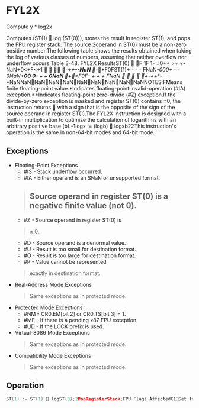 # FYL2X

Compute y * log2x

Computes (ST(1)  log (ST(0))), stores the result in register ST(1), and pops the FPU register stack.
The source 2operand in ST(0) must be a non-zero positive number.The following table shows the results obtained when taking the log of various classes of numbers, assuming that neither overflow nor underflow occurs.Table 3-48.
 FYL2X ResultsST(0)  F 1F  1- ±0++ >+ +-NaN+0<+F<+1    -***++--NaN  -****F0FST(1)+ - - - FNaN-***000*+ - -  0NaN+***00 0*- + + 0NaN +****F0F- + + + FNaN     +-++**-*NaNNaNNaNNaNNaNNaNNaNNaNNaNNaNNOTES:FMeans finite floating-point value.*Indicates floating-point invalid-operation (#IA) exception.**Indicates floating-point zero-divide (#Z) exception.If the divide-by-zero exception is masked and register ST(0) contains ±0, the instruction returns  with a sign that is the opposite of the sign of the source operand in register ST(1).The FYL2X instruction is designed with a built-in multiplication to optimize the calculation of logarithms with an arbitrary positive base (b):-1logx := (logb)  logxb22This instruction's operation is the same in non-64-bit modes and 64-bit mode.

## Exceptions

- Floating-Point Exceptions
  - #IS - Stack underflow occurred.
  - #IA - Either operand is an SNaN or unsupported format.
  > Source operand in register ST(0) is a negative finite value 
  > (not 
  > 0).
  > -
  - #Z - Source operand in register ST(0) is
  > ±
  > 0.
  - #D - Source operand is a denormal value.
  - #U - Result is too small for destination format.
  - #O - Result is too large for destination format.
  - #P - Value cannot be represented
  > exactly in destination format.
- Real-Address Mode Exceptions
  > Same exceptions as in protected mode.
- Protected Mode Exceptions
  - #NM - CR0.EM[bit 2] or CR0.TS[bit 3] = 1.
  - #MF - If there is a pending x87 FPU exception.
  - #UD - If the LOCK prefix is used.
- Virtual-8086 Mode Exceptions
  > Same exceptions as in protected mode.
- Compatibility Mode Exceptions
  > Same exceptions as in protected mode.

## Operation

```C
ST(1) := ST(1)  logST(0);2PopRegisterStack;FPU Flags AffectedC1Set to 0 if stack underflow occurred.
```
